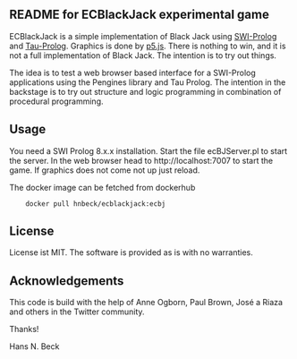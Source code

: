 
## README for ECBlackJack experimental game

ECBlackJack is a simple implementation  of Black Jack using [SWI-Prolog](http://www.swi-prolog.org) and [Tau-Prolog](http://www.tau-prolog.org). Graphics is done by [p5.js](http://p5js.org). There is nothing to win, and it is not
a full implementation of Black Jack. The intention is to try out things.

The idea is to test a web browser based interface for a SWI-Prolog applications using the Pengines library and Tau Prolog. The intention in the backstage is to try out structure and logic programming in combination of procedural programming.

## Usage

You need a SWI Prolog 8.x.x installation. Start the file ecBJServer.pl to start the server. In the web browser head to http://localhost:7007 to start the game. If graphics does not come not up just reload.

The docker image can be fetched from dockerhub 

		docker pull hnbeck/ecblackjack:ecbj

## License

License ist MIT. The software is provided as is with no warranties.

## Acknowledgements

This code is build with the help of Anne Ogborn, Paul Brown, José a Riaza and others in the Twitter community. 


Thanks!

Hans N. Beck
